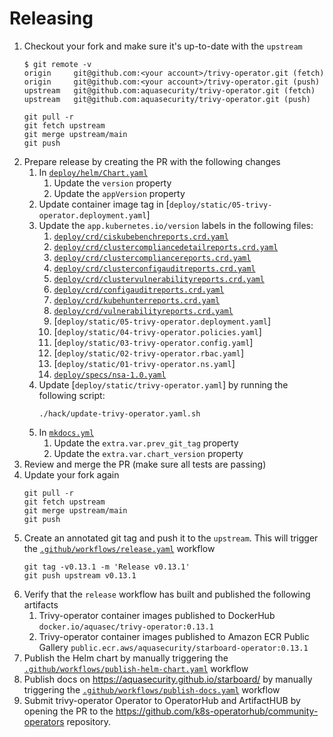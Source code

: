 # Releasing

1. Checkout your fork and make sure it's up-to-date with the `upstream`
   ```console
   $ git remote -v
   origin     git@github.com:<your account>/trivy-operator.git (fetch)
   origin     git@github.com:<your account>/trivy-operator.git (push)
   upstream   git@github.com:aquasecurity/trivy-operator.git (fetch)
   upstream   git@github.com:aquasecurity/trivy-operator.git (push)
   ```
   ```
   git pull -r
   git fetch upstream
   git merge upstream/main
   git push
   ```
2. Prepare release by creating the PR with the following changes
   1. In [`deploy/helm/Chart.yaml`]
      1. Update the `version` property
      2. Update the `appVersion` property
   2. Update container image tag in [`deploy/static/05-trivy-operator.deployment.yaml`]
   3. Update the `app.kubernetes.io/version` labels in the following files:
      1. [`deploy/crd/ciskubebenchreports.crd.yaml`]
      2. [`deploy/crd/clustercompliancedetailreports.crd.yaml`]
      3. [`deploy/crd/clustercompliancereports.crd.yaml`]
      4. [`deploy/crd/clusterconfigauditreports.crd.yaml`]
      5. [`deploy/crd/clustervulnerabilityreports.crd.yaml`]
      6. [`deploy/crd/configauditreports.crd.yaml`]
      7. [`deploy/crd/kubehunterreports.crd.yaml`]
      8. [`deploy/crd/vulnerabilityreports.crd.yaml`]
      9. [`deploy/static/05-trivy-operator.deployment.yaml`]
      10. [`deploy/static/04-trivy-operator.policies.yaml`]
      11. [`deploy/static/03-trivy-operator.config.yaml`]
      12. [`deploy/static/02-trivy-operator.rbac.yaml`]
      13. [`deploy/static/01-trivy-operator.ns.yaml`]
      14. [`deploy/specs/nsa-1.0.yaml`]
   4. Update [`deploy/static/trivy-operator.yaml`] by running the following script:
      ```
      ./hack/update-trivy-operator.yaml.sh
      ```
   5. In [`mkdocs.yml`]
      1. Update the `extra.var.prev_git_tag` property
      2. Update the `extra.var.chart_version` property
3. Review and merge the PR (make sure all tests are passing)
4. Update your fork again
   ```
   git pull -r
   git fetch upstream
   git merge upstream/main
   git push
   ```
5. Create an annotated git tag and push it to the `upstream`. This will trigger the [`.github/workflows/release.yaml`] workflow
   ```
   git tag -v0.13.1 -m 'Release v0.13.1'
   git push upstream v0.13.1
   ```
6. Verify that the `release` workflow has built and published the following artifacts
   1. Trivy-operator container images published to DockerHub
       `docker.io/aquasec/trivy-operator:0.13.1`
   2. Trivy-operator container images published to Amazon ECR Public Gallery
       `public.ecr.aws/aquasecurity/starboard-operator:0.13.1`
 7. Publish the Helm chart by manually triggering the [`.github/workflows/publish-helm-chart.yaml`] workflow
8. Publish docs on https://aquasecurity.github.io/starboard/ by manually triggering the [`.github/workflows/publish-docs.yaml`] workflow
9. Submit trivy-operator Operator to OperatorHub and ArtifactHUB by opening the PR to the https://github.com/k8s-operatorhub/community-operators repository.

[`deploy/helm/Chart.yaml`]: ./deploy/helm/Chart.yaml
[`deploy/crd/ciskubebenchreports.crd.yaml`]: ./deploy/crd/ciskubebenchreports.crd.yaml
[`deploy/crd/clustercompliancedetailreports.crd.yaml`]: ./deploy/crd/clustercompliancedetailreports.crd.yaml
[`deploy/crd/clustercompliancereports.crd.yaml`]: ./deploy/crd/clustercompliancereports.crd.yaml
[`deploy/crd/clusterconfigauditreports.crd.yaml`]: ./deploy/crd/clusterconfigauditreports.crd.yaml
[`deploy/crd/clustervulnerabilityreports.crd.yaml`]: ./deploy/crd/clustervulnerabilityreports.crd.yaml
[`deploy/crd/configauditreports.crd.yaml`]: ./deploy/crd/configauditreports.crd.yaml
[`deploy/crd/kubehunterreports.crd.yaml`]: ./deploy/crd/kubehunterreports.crd.yaml
[`deploy/crd/vulnerabilityreports.crd.yaml`]: ./deploy/crd/vulnerabilityreports.crd.yaml
[`deploy/static/05-starboard-operator.deployment.yaml`]: ./deploy/static/05-trivy-operator.deployment.yaml
[`deploy/static/04-starboard-operator.policies.yaml`]: ./deploy/static/04-trivy-operator.policies.yaml
[`deploy/static/03-starboard-operator.config.yaml`]: ./deploy/static/03-trivy-operator.config.yaml
[`deploy/static/02-starboard-operator.rbac.yaml`]: ./deploy/static/02-trivy-operator.rbac.yaml
[`deploy/static/01-starboard-operator.ns.yaml`]: ./deploy/static/01-trivy-operator.ns.yaml
[`deploy/specs/nsa-1.0.yaml`]: ./deploy/specs/nsa-1.0.yaml
[`deploy/static/starboard.yaml`]: ./deploy/static/trivy-operator.yaml
[`mkdocs.yml`]: ./mkdocs.yml
[`.github/workflows/release.yaml`]: ./.github/workflows/release.yaml
[`.github/workflows/publish-helm-chart.yaml`]: ./.github/workflows/publish-helm-chart.yaml
[`.github/workflows/publish-docs.yaml`]: ./.github/workflows/publish-docs.yaml
